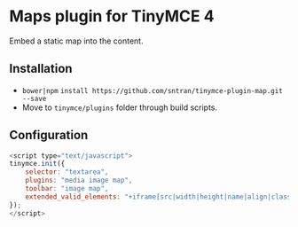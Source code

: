 # Maps plugin for TinyMCE 4

Embed a static map into the content.

## Installation

* `bower|npm` `install https://github.com/sntran/tinymce-plugin-map.git --save`
* Move to `tinymce/plugins` folder through build scripts.

## Configuration

```javascript
<script type="text/javascript">
tinymce.init({
    selector: "textarea",
    plugins: "media image map",
    toolbar: "image map",
    extended_valid_elements: "+iframe[src|width|height|name|align|class]"
});
</script>
```